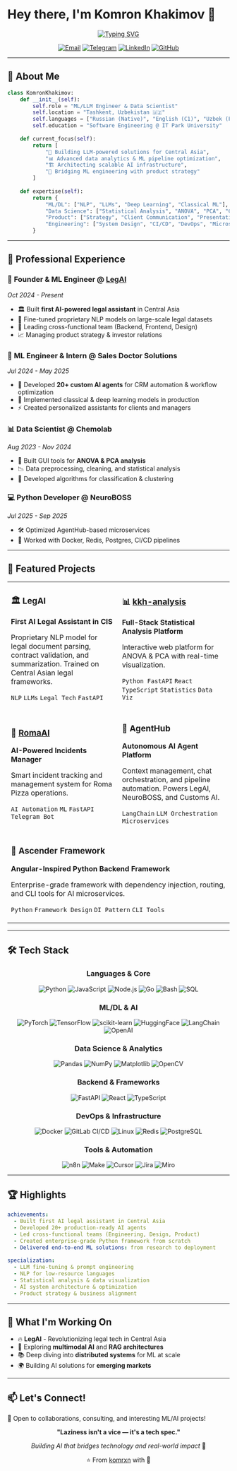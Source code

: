 # Hey there, I'm Komron Khakimov 👋

<div align="center">
  
[![Typing SVG](https://readme-typing-svg.demolab.com?font=Fira+Code&weight=600&size=28&pause=1000&color=6366F1&center=true&vCenter=true&random=false&width=600&lines=ML%2FLLM+Pipeline+Developer;Data+Scientist+%26+Analyst;Product+Manager;Building+AI+for+Central+Asia)](https://git.io/typing-svg)

</div>

<div align="center">
  
[![Email](https://img.shields.io/badge/Email-komronkhakimov17%40gmail.com-D14836?style=for-the-badge&logo=gmail&logoColor=white)](mailto:komronkhakimov17@gmail.com)
[![Telegram](https://img.shields.io/badge/Telegram-%40komrxn-26A5E4?style=for-the-badge&logo=telegram&logoColor=white)](https://t.me/komrxn)
[![LinkedIn](https://img.shields.io/badge/LinkedIn-komrxn-0A66C2?style=for-the-badge&logo=linkedin&logoColor=white)](https://linkedin.com/in/komrxn)
[![GitHub](https://img.shields.io/badge/GitHub-%40komrxn-181717?style=for-the-badge&logo=github&logoColor=white)](https://github.com/komrxn)

</div>

---

## 🚀 About Me

```python
class KomronKhakimov:
    def __init__(self):
        self.role = "ML/LLM Engineer & Data Scientist"
        self.location = "Tashkent, Uzbekistan 🇺🇿"
        self.languages = ["Russian (Native)", "English (C1)", "Uzbek (Fluent)"]
        self.education = "Software Engineering @ IT Park University"
        
    def current_focus(self):
        return [
            "🤖 Building LLM-powered solutions for Central Asia",
            "📊 Advanced data analytics & ML pipeline optimization",
            "🏗️ Architecting scalable AI infrastructure",
            "💼 Bridging ML engineering with product strategy"
        ]
    
    def expertise(self):
        return {
            "ML/DL": ["NLP", "LLMs", "Deep Learning", "Classical ML"],
            "Data Science": ["Statistical Analysis", "ANOVA", "PCA", "Clustering"],
            "Product": ["Strategy", "Client Communication", "Presentations"],
            "Engineering": ["System Design", "CI/CD", "DevOps", "Microservices"]
        }
```

---

## 💼 Professional Experience

### 🎯 **Founder & ML Engineer** @ [LegAI](https://github.com/komrxn) 
*Oct 2024 - Present*
- 🏛️ Built **first AI-powered legal assistant** in Central Asia
- 🔧 Fine-tuned proprietary NLP models on large-scale legal datasets
- 👥 Leading cross-functional team (Backend, Frontend, Design)
- 📈 Managing product strategy & investor relations

### 🤖 **ML Engineer & Intern** @ Sales Doctor Solutions
*Jul 2024 - May 2025*
- 🔬 Developed **20+ custom AI agents** for CRM automation & workflow optimization
- 🚀 Implemented classical & deep learning models in production
- ⚡ Created personalized assistants for clients and managers

### 📊 **Data Scientist** @ Chemolab
*Aug 2023 - Nov 2024*
- 🧪 Built GUI tools for **ANOVA & PCA analysis**
- 📉 Data preprocessing, cleaning, and statistical analysis
- 🎯 Developed algorithms for classification & clustering

### 💻 **Python Developer** @ NeuroBOSS
*Jul 2025 - Sep 2025*
- 🛠️ Optimized AgentHub-based microservices
- 🐳 Worked with Docker, Redis, Postgres, CI/CD pipelines

---

## 🎨 Featured Projects

<table>
<tr>
<td width="50%">

### 🏛️ LegAI
**First AI Legal Assistant in CIS**

Proprietary NLP model for legal document parsing, contract validation, and summarization. Trained on Central Asian legal frameworks.

`NLP` `LLMs` `Legal Tech` `FastAPI`

</td>
<td width="50%">

### 📊 [kkh-analysis](https://github.com/komrxn/kkh-analysis)
**Full-Stack Statistical Analysis Platform**

Interactive web platform for ANOVA & PCA with real-time visualization.

`Python FastAPI` `React TypeScript` `Statistics` `Data Viz`

</td>
</tr>

<tr>
<td width="50%">

### 🍕 [RomaAI](https://github.com/komrxn/RomaAI)
**AI-Powered Incidents Manager**

Smart incident tracking and management system for Roma Pizza operations.

`AI Automation` `ML` `FastAPI` `Telegram Bot`

</td>
<td width="50%">

### 🤖 AgentHub
**Autonomous AI Agent Platform**

Context management, chat orchestration, and pipeline automation. Powers LegAI, NeuroBOSS, and Customs AI.

`LangChain` `LLM Orchestration` `Microservices`

</td>
</tr>

<tr>
<td colspan="2">

### 🎯 Ascender Framework
**Angular-Inspired Python Backend Framework**

Enterprise-grade framework with dependency injection, routing, and CLI tools for AI microservices.

`Python` `Framework Design` `DI Pattern` `CLI Tools`

</td>
</tr>
</table>

---

## 🛠️ Tech Stack

<div align="center">

### Languages & Core
![Python](https://img.shields.io/badge/Python-3776AB?style=for-the-badge&logo=python&logoColor=white)
![JavaScript](https://img.shields.io/badge/JavaScript-F7DF1E?style=for-the-badge&logo=javascript&logoColor=black)
![Node.js](https://img.shields.io/badge/Node.js-339933?style=for-the-badge&logo=nodedotjs&logoColor=white)
![Go](https://img.shields.io/badge/Go-00ADD8?style=for-the-badge&logo=go&logoColor=white)
![Bash](https://img.shields.io/badge/Bash-4EAA25?style=for-the-badge&logo=gnubash&logoColor=white)
![SQL](https://img.shields.io/badge/SQL-4479A1?style=for-the-badge&logo=postgresql&logoColor=white)

### ML/DL & AI
![PyTorch](https://img.shields.io/badge/PyTorch-EE4C2C?style=for-the-badge&logo=pytorch&logoColor=white)
![TensorFlow](https://img.shields.io/badge/TensorFlow-FF6F00?style=for-the-badge&logo=tensorflow&logoColor=white)
![scikit-learn](https://img.shields.io/badge/scikit--learn-F7931E?style=for-the-badge&logo=scikitlearn&logoColor=white)
![HuggingFace](https://img.shields.io/badge/HuggingFace-FFD21E?style=for-the-badge&logo=huggingface&logoColor=black)
![LangChain](https://img.shields.io/badge/LangChain-121212?style=for-the-badge&logo=chainlink&logoColor=white)
![OpenAI](https://img.shields.io/badge/OpenAI-412991?style=for-the-badge&logo=openai&logoColor=white)

### Data Science & Analytics
![Pandas](https://img.shields.io/badge/Pandas-150458?style=for-the-badge&logo=pandas&logoColor=white)
![NumPy](https://img.shields.io/badge/NumPy-013243?style=for-the-badge&logo=numpy&logoColor=white)
![Matplotlib](https://img.shields.io/badge/Matplotlib-11557c?style=for-the-badge&logo=python&logoColor=white)
![OpenCV](https://img.shields.io/badge/OpenCV-5C3EE8?style=for-the-badge&logo=opencv&logoColor=white)

### Backend & Frameworks
![FastAPI](https://img.shields.io/badge/FastAPI-009688?style=for-the-badge&logo=fastapi&logoColor=white)
![React](https://img.shields.io/badge/React-61DAFB?style=for-the-badge&logo=react&logoColor=black)
![TypeScript](https://img.shields.io/badge/TypeScript-3178C6?style=for-the-badge&logo=typescript&logoColor=white)

### DevOps & Infrastructure
![Docker](https://img.shields.io/badge/Docker-2496ED?style=for-the-badge&logo=docker&logoColor=white)
![GitLab CI/CD](https://img.shields.io/badge/GitLab%20CI%2FCD-FC6D26?style=for-the-badge&logo=gitlab&logoColor=white)
![Linux](https://img.shields.io/badge/Linux-FCC624?style=for-the-badge&logo=linux&logoColor=black)
![Redis](https://img.shields.io/badge/Redis-DC382D?style=for-the-badge&logo=redis&logoColor=white)
![PostgreSQL](https://img.shields.io/badge/PostgreSQL-4169E1?style=for-the-badge&logo=postgresql&logoColor=white)

### Tools & Automation
![n8n](https://img.shields.io/badge/n8n-EA4B71?style=for-the-badge&logo=n8n&logoColor=white)
![Make](https://img.shields.io/badge/Make-6D00CC?style=for-the-badge&logo=integromat&logoColor=white)
![Cursor](https://img.shields.io/badge/Cursor-000000?style=for-the-badge&logo=cursor&logoColor=white)
![Jira](https://img.shields.io/badge/Jira-0052CC?style=for-the-badge&logo=jira&logoColor=white)
![Miro](https://img.shields.io/badge/Miro-FFD02F?style=for-the-badge&logo=miro&logoColor=black)

</div>

---

## 🏆 Highlights

```yaml
achievements:
  - Built first AI legal assistant in Central Asia
  - Developed 20+ production-ready AI agents
  - Led cross-functional teams (Engineering, Design, Product)
  - Created enterprise-grade Python framework from scratch
  - Delivered end-to-end ML solutions: from research to deployment
  
specialization:
  - LLM fine-tuning & prompt engineering
  - NLP for low-resource languages
  - Statistical analysis & data visualization
  - AI system architecture & optimization
  - Product strategy & business alignment
```

---

## 🎯 What I'm Working On

- 🔥 **LegAI** - Revolutionizing legal tech in Central Asia
- 🚀 Exploring **multimodal AI** and **RAG architectures**
- 📚 Deep diving into **distributed systems** for ML at scale
- 🌍 Building AI solutions for **emerging markets**

---

## 📫 Let's Connect!

💬 Open to collaborations, consulting, and interesting ML/AI projects!

<div align="center">

**"Laziness isn't a vice — it's a tech spec."**

*Building AI that bridges technology and real-world impact* 🚀

⭐️ From [komrxn](https://github.com/komrxn) with 💜

</div>

